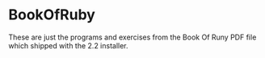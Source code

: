 # BookOfRuby

These are just the programs and exercises from the Book Of Runy PDF file which shipped with the 2.2 installer.

